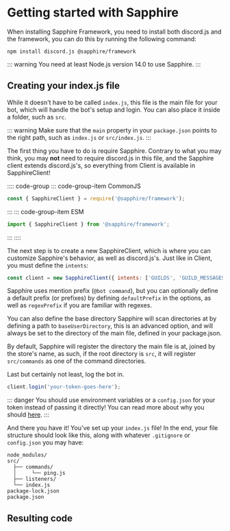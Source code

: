 # Getting started with Sapphire

When installing Sapphire Framework, you need to install both discord.js and the framework, you can do this by running the following command:

```sh-session
npm install discord.js @sapphire/framework
```

::: warning
You need at least Node.js version 14.0 to use Sapphire.
:::

## Creating your index.js file

While it doesn't have to be called `index.js`, this file is the main file for your bot, which will handle the bot's setup and login. You can also place it inside a folder, such as `src`.

::: warning
Make sure that the `main` property in your `package.json` points to the right path, such as `index.js` or `src/index.js`.
:::

The first thing you have to do is require Sapphire. Contrary to what you may think, you may **not** need to require discord.js in this file, and the Sapphire client extends discord.js's, so everything from Client is available in SapphireClient!

:::: code-group
::: code-group-item CommonJS
```js
const { SapphireClient } = require('@sapphire/framework');
```
:::
::: code-group-item ESM
```js
import { SapphireClient } from '@sapphire/framework';
```
:::
::::

The next step is to create a new SapphireClient, which is where you can customize Sapphire's behavior, as well as discord.js's. Just like in Client, you must define the `intents`:

```js
const client = new SapphireClient({ intents: ['GUILDS', 'GUILD_MESSAGES'] });
```

Sapphire uses mention prefix (`@bot command`), but you can optionally define a default prefix (or prefixes) by defining `defaultPrefix` in the options, as well as `regexPrefix` if you are familiar with regexes.

You can also define the base directory Sapphire will scan directories at by defining a path to `baseUserDirectory`, this is an advanced option, and will always be set to the directory of the main file, defined in your package.json.

By default, Sapphire will register the directory the main file is at, joined by the store's name, as such, if the root directory is `src`, it will register `src/commands` as one of the command directories.

Last but certainly not least, log the bot in.

```js
client.login('your-token-goes-here');
```

::: danger
You should use environment variables or a `config.json` for your token instead of passing it directly!
You can read more about why you should [here](/preparations/setting-up-a-bot-application.html#keeping-your-token-safe).
:::

And there you have it! You've set up your `index.js` file! In the end, your file structure should look like this, along with whatever `.gitignore` or `config.json` you may have:

```
node_modules/
src/
  ├── commands/
  │     └── ping.js
  ├── listeners/
  └── index.js
package-lock.json
package.json
```

## Resulting code

<ResultingCode />
